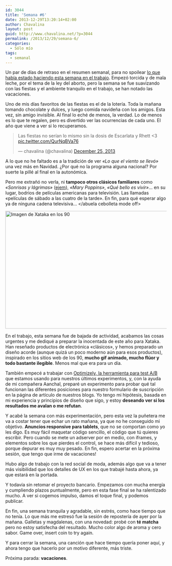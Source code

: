 ```yaml
---
id: 3044
title: 'Semana #6'
date: 2013-12-29T13:20:14+02:00
author: Chavalina
layout: post
guid: http://www.chavalina.net/?p=3044
permalink: /2013/12/29/semana-6/
categories:
  - Sólo mío
tags:
  - semanal
---
```

Un par de días de retraso en el resumen semanal, para no spoilear [lo que había estado haciendo esta semana en el trabajo](http://www.xataka.com/xataka/rechazamos-la-tecnologia-actual-regreso-a-los-80-tecnologicos). Empezó torcida y de mala leche, por el tema de la ley del aborto, pero la semana se fue suavizando con las fiestas y el ambiente tranquilo en el trabajo, se han notado las vacaciones.

Uno de mis días favoritos de las fiestas es el de la lotería. Toda la mañana tomando chocolate y dulces, y luego comida navideña con los amigos. Esta vez, sin amigo invisible. Al final lo eché de menos, la verdad. Lo de menos es lo que te regalen, pero es divertido ver las ocurrencias de cada uno. El año que viene a ver si lo recuperamos.

<blockquote class="twitter-tweet" lang="en">
  <p>
    Las fiestas no serían lo mismo sin la dosis de Escarlata y Rhett <3 <a href="http://t.co/QurNqBVa76">pic.twitter.com/QurNqBVa76</a>
  </p>
  
  <p>
    &mdash; chavalina (@chavalina) <a href="https://twitter.com/chavalina/statuses/415902881989283841">December 25, 2013</a>
  </p>
</blockquote>



A lo que no he faltado es a la tradición de ver _«Lo que el viento se llevó»_ una vez más en Navidad. ¿Por qué no la programa alguna nacional? Por suerte la pillé al final en la autonómica.

Pero me extrañó no verla, ni **tampoco otros clásicos familiares** como _«Sonrisas y lágrimas»_ ([ejem](http://www.imdb.com/media/rm3982858240/tt0059742?ref_=ttmi_mi_all_pbl_40)), _«Mary Poppins»_, _«Qué bello es vivir»_&#8230; en su lugar, bodrios de películas americanas para televisión. Las llamadas «películas de sábado a las cuatro de la tarde». En fin, para qué esperar algo ya de ninguna cadena televisiva&#8230; </abuela cebolleta mode off>

<img src="http://www.chavalina.net/imagenes/2013/12/xataka90s-650x396.png" alt="Imagen de Xataka en los 90" width="604" height="367" class="aligncenter size-large wp-image-3046" srcset="http://www.chavalina.net/imagenes/2013/12/xataka90s-650x396.png 650w, http://www.chavalina.net/imagenes/2013/12/xataka90s-300x182.png 300w, http://www.chavalina.net/imagenes/2013/12/xataka90s.png 1202w" sizes="(max-width: 604px) 100vw, 604px" /> 

En el trabajo, esta semana fue de bajada de actividad, acabamos las cosas urgentes y me dediqué a preparar la inocentada de este año para Xataka. Han reseñado productos de electrónica «clásicos», y hemos preparado un diseño acorde (aunque quizá un poco moderno aún para esos productos), inspirado en los sitios web de los 90, **mucho gif animado, mucho flúor y todo bastante ilegible**. Menos mal que era para un día.

También empecé a trabajar con [Optimizely, la herramienta para test A/B](https://www.optimizely.com/) que estamos usando para nuestros últimos experimentos, y, con la ayuda de mi compañera Aanchal, preparé un experimento para probar qué tal funcionan las diferentes posiciones para nuestro formulario de suscripción en la página de artículo de nuestros blogs. Yo tengo mi hipótesis, basada en mi experiencia y principios de diseño que sigo, y estoy **deseando ver si los resultados me avalan o me refutan**.

Y acabé la semana con más experimentación, pero esta vez la puñetera me va a costar tener que echar un rato mañana, ya que no he conseguido mi objetivo. **Anuncios responsive para tablets**, que no se comportan como yo les digo. Es muy fácil maquetar código sencillo, el código que tú quieres escribir. Pero cuando se mete un adserver por en medio, con iframes, y elementos sobre los que pierdes el control, se hace más difícil y tedioso, porque depurar es muy muy pesado. En fin, espero acertar en la próxima sesión, que tengo que irme de vacaciones!

Hubo algo de trabajo con la red social de moda, además algo que va a tener más visibilidad que los detalles de UX en los que trabajé hasta ahora, ya que estará en la portada.

Y todavía sin retomar el proyecto bancario. Empezamos con mucha energía y cumpliendo plazos puntualmente, pero en esta fase final se ha ralentizado mucho. A ver si cogemos impulso, damos el toque final, y podemos publicar.



En fin, una semana tranquila y agradable, sin estrés, como hace tiempo que no tenía. Lo que más me estresó fue la sesión de repostería de ayer por la mañana. Galletas y magdalenas, con una novedad: probé con **té matcha** pero no estoy satisfecha del resultado. Mucho color algo de aroma y cero sabor. Game over, insert coin to try again.

Y para cerrar la semana, una canción que hace tiempo quería poner aquí, y ahora tengo que hacerlo por un motivo diferente, más triste.



Próxima parada: **vacaciones**.